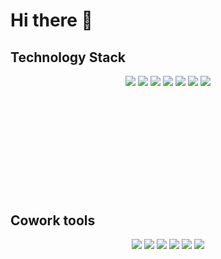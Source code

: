 # Hi there 👋

<!--
**im9613/im9613** is a ✨ _special_ ✨ repository because its `README.md` (this file) appears on your GitHub profile.

Here are some ideas to get you started:

- 🔭 I’m currently working on ...
- 🌱 I’m currently learning ...
- 👯 I’m looking to collaborate on ...
- 🤔 I’m looking for help with ...
- 💬 Ask me about ...
- 📫 How to reach me: ...
- 😄 Pronouns: ...
- ⚡ Fun fact: ...
-->

## Technology Stack
<div align="center" style="margin-bottom: 200px;">
  <img src="https://img.shields.io/badge/css3-1572B6?style=flat-square&logo=css3&logoColor=white">
  <img src="https://img.shields.io/badge/javascript-F7DF1E?style=flat-square&logo=javascript&logoColor=white">
  <img src="https://img.shields.io/badge/html5-E34F26?style=flat-square&logo=html5&logoColor=white">
  <img src="https://img.shields.io/badge/Spring-6DB33F?style=flat-square&logo=Spring&logoColor=white">
  <img src="https://img.shields.io/badge/SpringBoot-6DB33F?style=flat-square&logo=SpringBoot&logoColor=white">
  <img src="https://img.shields.io/badge/springsecurity-6DB33F?style=flat-square&logo=springsecurity&logoColor=white">
  <img src="https://img.shields.io/badge/jquery-0769AD?style=flat-square&logo=jquery&logoColor=white">
</div>

## Cowork tools
<div align="center">
  <img src="https://img.shields.io/badge/discord-5865F2?style=flat-square&logo=discord&logoColor=white">
  <img src="https://img.shields.io/badge/notion-000000?style=flat-square&logo=notion&logoColor=white">
  <img src="https://img.shields.io/badge/slack-4A154B?style=flat-square&logo=slack&logoColor=white">
  <img src="https://img.shields.io/badge/postman-FF6C37?style=flat-square&logo=postman&logoColor=white">
  <img src="https://img.shields.io/badge/webex-000000?style=flat-square&logo=webex&logoColor=white">
  <img src="https://img.shields.io/badge/figma-F24E1E?style=flat-square&logo=figma&logoColor=white">
</div>





